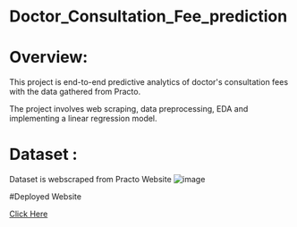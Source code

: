 # Doctor_Consultation_Fee_prediction
# Overview:

This project is end-to-end predictive analytics of doctor's consultation fees with the data gathered from Practo.

The project involves web scraping, data preprocessing, EDA and implementing a linear regression model.

# Dataset : 

Dataset is webscraped from Practo Website 
    ![image](https://user-images.githubusercontent.com/118593542/204070037-0e2f6007-8463-49b0-a2a5-84631b4e876f.png)

#Deployed Website  

[Click Here](https://doctor-fee-predictor.herokuapp.com/)
